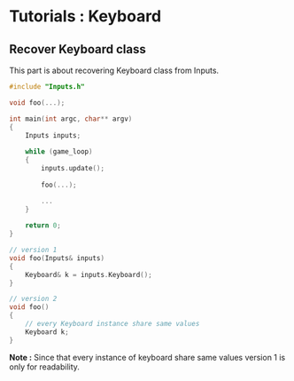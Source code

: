 # Tutorials : Keyboard

## Recover Keyboard class

This part is about recovering Keyboard class from Inputs.

``` C++
#include "Inputs.h"

void foo(...);

int main(int argc, char** argv) 
{
	Inputs inputs;
	
	while (game_loop)
	{
		inputs.update();
		
		foo(...);

		...
	}
	
	return 0;
}

// version 1
void foo(Inputs& inputs)
{
	Keyboard& k = inputs.Keyboard();
}

// version 2
void foo()
{
	// every Keyboard instance share same values
	Keyboard k;
}
```

**Note :** Since that every instance of keyboard share same values version 1 is only for readability.